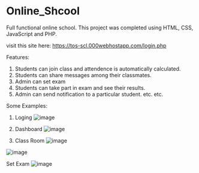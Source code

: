# Online_Shcool
Full functional online school. This project was completed using HTML, CSS, JavaScript and PHP.

visit this site here: https://tos-scl.000webhostapp.com/login.php

Features:
1. Students can join class and attendence is automatically calculated.
2. Students can share messages among their classmates.
3. Admin can set exam
4. Students can take part in exam and see their results.
5. Admin can send notification to a particular student.
etc. etc.

Some Examples:
1. Loging
   ![image](https://github.com/shameem17/Online_Shcool/assets/53037559/7d913f47-7b6e-4e50-8306-bce75bad2ef5)

2. Dashboard
   ![image](https://github.com/shameem17/Online_Shcool/assets/53037559/d077d88a-7f55-45de-ba2c-a885f03794b7)

3. Class Room
    ![image](https://github.com/shameem17/Online_Shcool/assets/53037559/d091b044-67ef-436e-be48-f5c8676ffde6)

![image](https://github.com/shameem17/Online_Shcool/assets/53037559/f842a91c-cfcd-44fb-a73b-e734f07d4aae)


 Set Exam
 ![image](https://github.com/shameem17/Online_Shcool/assets/53037559/f7f931f8-72ab-448c-93b2-7af58be1f587)
